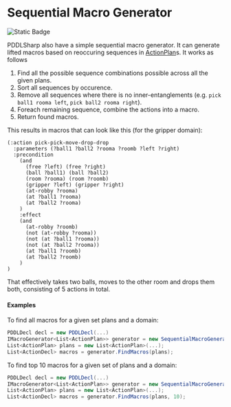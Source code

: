 # Sequential Macro Generator
![Static Badge](https://img.shields.io/badge/Namespace-PDDLSharp.PDDLSharp.Toolkit.MacroGenerators-orange)

PDDLSharp also have a simple sequential macro generator. It can generate lifted macros based on reoccuring sequences in [ActionPlan](../../Models/FastDownward/Plans/ActionPlan.cs)s.
It works as follows
1. Find all the possible sequence combinations possible across all the given plans.
2. Sort all sequences by occurence.
3. Remove all sequences where there is no inner-entanglements (e.g. `pick ball1 rooma left`, `pick ball2 rooma right`).
4. Foreach remaining sequence, combine the actions into a macro.
5. Return found macros.

This results in macros that can look like this (for the gripper domain):
```pddl
(:action pick-pick-move-drop-drop
  :parameters (?ball1 ?ball2 ?rooma ?roomb ?left ?right)
  :precondition  
    (and 
      (free ?left) (free ?right)
      (ball ?ball1) (ball ?ball2)
      (room ?rooma) (room ?roomb)
      (gripper ?left) (gripper ?right)
      (at-robby ?rooma) 
      (at ?ball1 ?rooma)
      (at ?ball2 ?rooma)
    )
    :effect 
    (and 
      (at-robby ?roomb)
      (not (at-robby ?rooma))
      (not (at ?ball1 ?rooma))
      (not (at ?ball2 ?rooma))
      (at ?ball1 ?roomb)
      (at ?ball2 ?roomb)
    )
)
```
That effectively takes two balls, moves to the other room and drops them both, consisting of 5 actions in total.

#### Examples
To find all macros for a given set plans and a domain:
```csharp
PDDLDecl decl = new PDDLDecl(...)
IMacroGenerator<List<ActionPlan>> generator = new SequentialMacroGenerator(decl);
List<ActionPlan> plans = new List<ActionPlan>(...);
List<ActionDecl> macros = generator.FindMacros(plans);
```

To find top 10 macros for a given set of plans and a domain:
```csharp
PDDLDecl decl = new PDDLDecl(...)
IMacroGenerator<List<ActionPlan>> generator = new SequentialMacroGenerator(decl);
List<ActionPlan> plans = new List<ActionPlan>(...);
List<ActionDecl> macros = generator.FindMacros(plans, 10);
```
